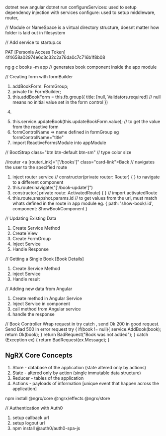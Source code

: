 dotnet new angular
dotnet run
configureServices: used to setup dependency injection with services
configure: used to setup middleware, router,

// Module or NameSpace is a virtual directory structure, doesnt matter how folder is laid out in filesystem

// Add service to startup.cs

PAT [Personla Access Token] 4f4658a02974e6c3c32c2a76da0c7c716b1f8b08

ng g c books -m app // generates book component inside the app module

// Creating form with formBuilder

1.  addBookForm: FormGroup;
2.  private fb: FormBuilder;
3.  this.addBookForm = this.fb.group({
    title: [null, Validators.required] // null means no initial value set in the form control
    })
4.  <form [formGroup]="addBookForm" (ngSubmit)="onSubmit()">
5.  this.service.updateBook(this.updateBookForm.value); // to get the value from the reactive form
6.  formControlName => name defined in formGroup eg formControlName="title"
7.  import ReactiveFormsModule into appModule

// BootStrap
class="btn btn-default btn-sm" // type color size

//router
<a [routerLink]="['/books']" class="card-link">Back</a> // navigates the user to the specified route

1.  inject router service // constructor(private router: Router) { } to navigate to a different component
2.  this.router.navigate("['/book-update']")
3.  constructor( private route: ActivatedRoute) { } // import activatedRoute
4.  this.route.snapshot.params.id // to get values from the url, must match whats defined in the route in app module eg. { path: 'show-book/:id', component: ShowBookComponent }

// Updating Existing Data

1.  Create Service Method
2.  Create View
3.  Create FormGroup
4.  Inject Service
5.  Handle Response

// Getting a Single Book [Book Details]

1.  Create Service Method
2.  inject Service
3.  Handle result

// Adding new data from Angular

1.  Create method in Angular Service
2.  Inject Service in component
3.  call method from Angular service
4.  handle the response

// Book Controller
Wrap request in try catch , send Ok 200 in good request. Send Bad 500 in error request
try
{
if(book != null){
service.AddBook(book);
return Ok(book);
}
return BadRequest("Book was not added");
}
catch (Exception ex)
{
return BadRequest(ex.Message);
}

## NgRX Core Concepts

1.  Store - database of the application (state altered only by actions)
2.  State - altered only by action (single immutable data structure)
3.  Reducer - tables of the application
4.  Actions - payloads of information [unique event that happen across the application]

npm install @ngrx/core @ngrx/effects @ngrx/store

// Authentication with Auth0

1.  setup callback url
2.  setup logout url
3.  npm install @auth0/auth0-spa-js

